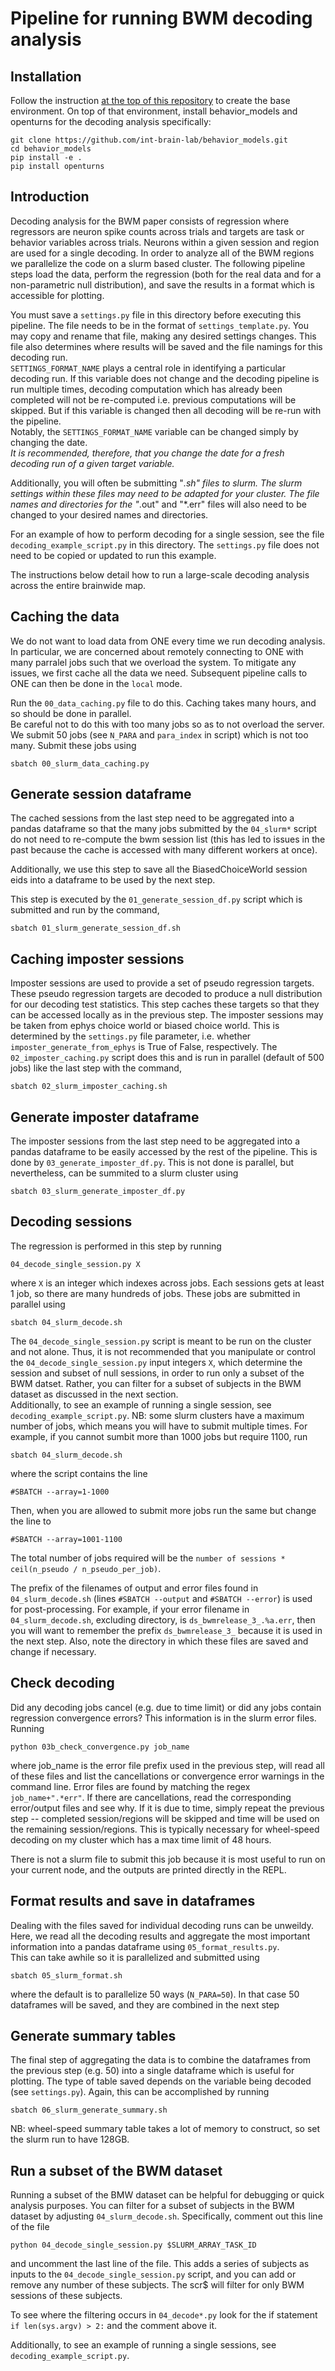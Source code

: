# Pipeline for running BWM decoding analysis

## Installation

Follow the instruction [at the top of this repository](https://github.com/int-brain-lab/paper-brain-wide-map#readme) 
to create the base environment. On top of that environment, install behavior_models and openturns for the decoding analysis specifically:

```
git clone https://github.com/int-brain-lab/behavior_models.git
cd behavior_models
pip install -e .
pip install openturns
```

## Introduction

Decoding analysis for the BWM paper consists of regression where regressors are neuron spike counts
across trials and targets are task or behavior variables across trials.  Neurons within a given session
and region are used for a single decoding.  In order to analyze all of the BWM regions we parallelize the 
code on a slurm based cluster.  The following pipeline steps load the data, perform the regression (both for 
the real data and for a non-parametric null distribution), and save the results in a format which is 
accessible for plotting.

You must save a `settings.py` file in this directory before executing this pipeline.  The file needs to be 
in the format of `settings_template.py`.  You may copy and rename that file, making any desired settings 
changes.  This file also determines where results will be saved and the file namings for this decoding run.  
`SETTINGS_FORMAT_NAME` plays a central role in identifying a particular decoding run.  If this variable does 
not change and the decoding pipeline is run multiple times, decoding computation which has already been 
completed will not be re-computed i.e. previous computations will be skipped.  But if this variable is 
changed then all decoding will be re-run with the pipeline.  
Notably, the `SETTINGS_FORMAT_NAME` variable can be changed simply by changing the date.  
*It is recommended, therefore, that you change the date for a fresh decoding run of a given target variable.*

Additionally, you will often be submitting "*.sh" files to slurm.  The slurm settings within these files may
need to be adapted for your cluster.  The file names and directories for the "*.out" and "*.err" files will
also need to be changed to your desired names and directories. 

For an example of how to perform decoding for a single session, see the file 
`decoding_example_script.py` in this directory. The `settings.py` file does not need to be copied 
or updated to run this example.

The instructions below detail how to run a large-scale decoding analysis across the entire 
brainwide map. 

## Caching the data

We do not want to load data from ONE every time we run decoding analysis.  In particular, we are concerned 
about remotely connecting to ONE with many parralel jobs such that we overload the system.  To mitigate any 
issues, we first cache all the data we need.  Subsequent pipeline calls to ONE can then be done in the 
`local` mode.

Run the `00_data_caching.py` file to do this.  Caching takes many hours, and so should be done in parallel.  
Be careful not to do this with too many jobs so as to not overload the server.  We submit 50 jobs 
(see `N_PARA` and `para_index` in script) which is not too many. Submit these jobs using 

```
sbatch 00_slurm_data_caching.py
```

## Generate session dataframe

The cached sessions from the last step need to be aggregated into a pandas dataframe so that the many jobs 
submitted by the `04_slurm*` script do not need to re-compute the bwm session list (this has led to issues
in the past because the cache is accessed with many different workers at once).

Additionally, we use this step to save all the BiasedChoiceWorld session eids into a dataframe to be used 
by the next step.

This step is executed by the `01_generate_session_df.py` script which is submitted and run by the command, 
```
sbatch 01_slurm_generate_session_df.sh
```

## Caching imposter sessions

Imposter sessions are used to provide a set of pseudo regression targets. These pseudo regression targets are
decoded to produce a null distribution for our decoding test statistics. This step caches these targets so
that they can be accessed locally as in the previous step. The imposter sessions may be taken from ephys 
choice world or biased choice world. This is determined by the `settings.py` file parameter, i.e. whether  
`imposter_generate_from_ephys` is True of False, respectively. 
The `02_imposter_caching.py` script does this and is run in parallel (default of 500 jobs) like the last step 
with the command,

```
sbatch 02_slurm_imposter_caching.sh
```

## Generate imposter dataframe

The imposter sessions from the last step need to be aggregated into a pandas dataframe to be easily accessed 
by the rest of the pipeline. This is done by `03_generate_imposter_df.py`. This is not done is parallel, but 
nevertheless, can be summited to a slurm cluster using

```
sbatch 03_slurm_generate_imposter_df.py
```

## Decoding sessions

The regression is performed in this step by running 
```
04_decode_single_session.py X
```
where `X` is an integer which indexes across jobs.  Each sessions gets at least 1 job, so there are many 
hundreds of jobs.  These jobs are submitted in parallel using 

```
sbatch 04_slurm_decode.sh
```
The `04_decode_single_session.py` script is meant to be run on the cluster and not alone.  Thus, it is not 
recommended that you manipulate or control the `04_decode_single_session.py` input integers `X`, which 
determine the session and subset of null sessions, in order to run only a subset of the BWM datset. 
Rather, you can filter for a subset of subjects in the BWM dataset as discussed in the next section.  
Additionally, to see an example of running a single session, see `decoding_example_script.py`.
NB: some slurm clusters have a maximum number of jobs, which means you will have to submit multiple 
times.  For example, if you cannot sumbit more than 1000 jobs but require 1100, run
```
sbatch 04_slurm_decode.sh
```
where the script contains the line 
```
#SBATCH --array=1-1000
```
Then, when you are allowed to submit more jobs run the same but change the line to
```
#SBATCH --array=1001-1100
```
The total number of jobs required will be the `number of sessions * ceil(n_pseudo / n_pseudo_per_job)`.

The prefix of the filenames of output and error files found in `04_slurm_decode.sh` (lines `#SBATCH --output` 
and `#SBATCH --error`) is used for post-processing.  For example, if your error filename in 
`04_slurm_decode.sh`, excluding directory, is `ds_bwmrelease_3_.%a.err`, then you will want to remember the 
prefix `ds_bwmrelease_3_` because it is used in the next step.  Also, note the directory in which these 
files are saved and change if necessary. 

## Check decoding

Did any decoding jobs cancel (e.g. due to time limit) or did any jobs contain regression convergence 
errors? This information is in the slurm error files.  Running 
```
python 03b_check_convergence.py job_name
```
where job_name is the error file prefix used in the previous step, will read all of these files and list 
the cancellations or convergence error warnings in the command line.  Error files are found by matching the
regex `job_name+".*err"`.  If there are cancellations, read the corresponding error/output files and see 
why.  If it is due to time, simply repeat the previous step -- completed session/regions will be skipped 
and time will be used on the remaining session/regions.  This is typically necessary for wheel-speed 
decoding on my cluster which has a max time limit of 48 hours.

There is not a slurm file to submit this job because it is most useful to run on your current node, and the
outputs are printed directly in the REPL.

## Format results and save in dataframes

Dealing with the files saved for individual decoding runs can be unweildy.  Here, we read all the decoding 
results and aggregate the most important information into a pandas dataframe using `05_format_results.py`.  
This can take awhile so it is parallelized and submitted using
```
sbatch 05_slurm_format.sh
```
where the default is to parallelize 50 ways (`N_PARA=50`).  In that case 50 dataframes will be saved, and 
they are combined in the next step

## Generate summary tables

The final step of aggregating the data is to combine the dataframes from the previous step (e.g. 50) into a 
single dataframe which is useful for plotting.  The type of table saved depends on the variable being 
decoded (see `settings.py`).  Again, this can be accomplished by running
```
sbatch 06_slurm_generate_summary.sh
```

NB: wheel-speed summary table takes a lot of memory to construct, so set the slurm run to have 128GB.

## Run a subset of the BWM dataset

Running a subset of the BMW dataset can be helpful for debugging or quick analysis purposes.
You can filter for a subset of subjects in the BWM dataset by adjusting `04_slurm_decode.sh`.
Specifically, comment out this line of the file
```
python 04_decode_single_session.py $SLURM_ARRAY_TASK_ID
```
and uncomment the last line of the file.  This adds a series of subjects as inputs to
the `04_decode_single_session.py` script, and you can add or remove any number of these subjects.  The scr$
will filter for only BWM sessions of these subjects.

To see where the filtering occurs in `04_decode*.py` look for the if statement `if len(sys.argv) > 2:` 
and the comment above it.

Additionally, to see an example of running a single sessions, see `decoding_example_script.py`.


